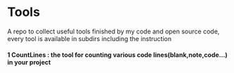 # Tools
A repo to collect useful tools finished by my code and open source code, every tool is available in subdirs including the instruction

#### 1 CountLines : the tool for counting various code lines(blank,note,code...) in your project 
